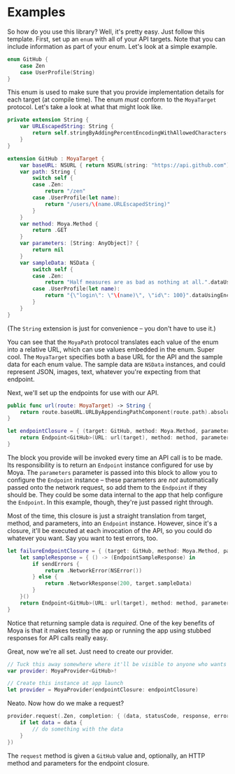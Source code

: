 Examples
================

So how do you use this library? Well, it's pretty easy. Just follow this
template. First, set up an `enum` with all of your API targets. Note that you
can include information as part of your enum. Let's look at a simple example.

```swift
enum GitHub {
    case Zen
    case UserProfile(String)
}
```

This enum is used to make sure that you provide implementation details for each
target (at compile time). The enum *must* conform to the `MoyaTarget` protocol. 
Let's take a look at what that might look like.

```swift
private extension String {
    var URLEscapedString: String {
        return self.stringByAddingPercentEncodingWithAllowedCharacters(NSCharacterSet.URLHostAllowedCharacterSet())
    }
}

extension GitHub : MoyaTarget {
    var baseURL: NSURL { return NSURL(string: "https://api.github.com") }
    var path: String {
        switch self {
        case .Zen:
            return "/zen"
        case .UserProfile(let name):
            return "/users/\(name.URLEscapedString)"
        }
    }
    var method: Moya.Method {
        return .GET
    }
    var parameters: [String: AnyObject]? {
        return nil
    }
    var sampleData: NSData {
        switch self {
        case .Zen:
            return "Half measures are as bad as nothing at all.".dataUsingEncoding(NSUTF8StringEncoding)!
        case .UserProfile(let name):
            return "{\"login\": \"\(name)\", \"id\": 100}".dataUsingEncoding(NSUTF8StringEncoding)!
        }
    }
}

```

(The `String` extension is just for convenience – you don't have to use it.)

You can see that the `MoyaPath` protocol translates each value of the enum into
a relative URL, which can use values embedded in the enum. Super cool.
The `MoyaTarget` specifies both a base URL for the API and the sample data for
each enum value. The sample data are `NSData` instances, and could represent
JSON, images, text, whatever you're expecting from that endpoint.

Next, we'll set up the endpoints for use with our API.

```swift
public func url(route: MoyaTarget) -> String {
    return route.baseURL.URLByAppendingPathComponent(route.path).absoluteString
}

let endpointClosure = { (target: GitHub, method: Moya.Method, parameters: [String: AnyObject]) -> Endpoint<GitHub> in
    return Endpoint<GitHub>(URL: url(target), method: method, parameters: parameters, sampleResponse: .NetworkResponse(200, target.sampleData))
}
```

The block you provide will be invoked every time an API call is to be made. Its
responsibility is to return an `Endpoint` instance configured for use by Moya.
The `parameters` parameter is passed into this block to allow you to configure
the `Endpoint` instance – these parameters are *not* automatically passed onto
the network request, so add them to the `Endpoint` if they should be. They could
be some data internal to the app that help configure the `Endpoint`. In this
example, though, they're just passed right through.

Most of the time, this closure is just a straight translation from target,
method, and parameters, into an `Endpoint` instance. However, since it's a
closure, it'll be executed at each invocation of the API, so you could do
whatever you want. Say you want to test errors, too.

```swift
let failureEndpointClosure = { (target: GitHub, method: Moya.Method, parameters: [String: AnyObject]) -> Endpoint<GitHub> in
    let sampleResponse = { () -> (EndpointSampleResponse) in
        if sendErrors {
            return .NetworkError(NSError())
        } else {
            return .NetworkResponse(200, target.sampleData)
        }
    }()
    return Endpoint<GitHub>(URL: url(target), method: method, parameters: parameters, sampleResponse: sampleResponse)
}
```

Notice that returning sample data is *required*. One of the key benefits of Moya
is that it makes testing the app or running the app using stubbed responses for
API calls really easy.

Great, now we're all set. Just need to create our provider.

```swift
// Tuck this away somewhere where it'll be visible to anyone who wants to use it
var provider: MoyaProvider<GitHub>!

// Create this instance at app launch
let provider = MoyaProvider(endpointClosure: endpointClosure)
```

Neato. Now how do we make a request?

```swift
provider.request(.Zen, completion: { (data, statusCode, response, error) in
    if let data = data {
        // do something with the data
    }
})
```

The `request` method is given a `GitHub` value and, optionally, an HTTP method
and parameters for the endpoint closure.
